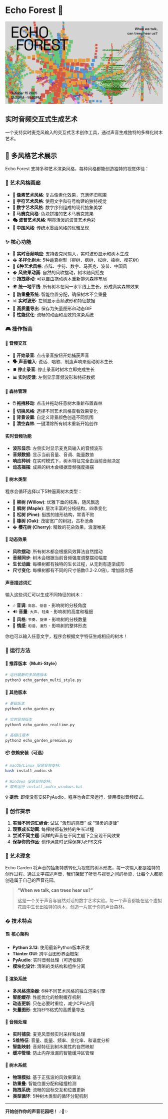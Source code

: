 # Echo Forest 🌳

![Echo Forest Banner](echo_forest_banner.png)
## 实时音频交互式生成艺术

一个支持实时麦克风输入的交互式艺术创作工具，通过声音生成独特的多样化树木艺术。

## 🎨 多风格艺术展示

Echo Forest 支持多种艺术渲染风格，每种风格都能创造独特的视觉体验：

### 🌈 艺术风格画廊
- **🔲 像素艺术风格**: 复古像素化效果，充满怀旧氛围
- **📝 字符艺术风格**: 使用文字和符号构建的独特视觉
- **🔢 数字艺术风格**: 数字序列组成的现代抽象美学
- **🧩 马赛克风格**: 色块拼接的艺术马赛克效果
- **🎭 波普艺术风格**: 明亮活泼的波普艺术色彩
- **🎋 中国风格**: 传统水墨画风格的优雅呈现

### ✨ 核心功能

- 🎵 **实时音频响应**: 支持麦克风输入，实时波形显示和树木生成
- � **多样化树木**: 5种逼真树型（柳树、枫树、松树、橡树、樱花树）
- 🎨 **6种艺术风格**: 点阵、字符、数字、马赛克、波普、中国风
- � **风效果动画**: 自然的风吹摆动，树木随风摇曳
- 🖱️ **拖拽移动**: 可以自由拖动树木重新排列森林布局
- 🌍 **统一地平线**: 所有树木在同一水平线上生长，形成真实森林效果
- 🚫 **防重叠系统**: 智能位置分配，确保树木不会重叠
- 📊 **实时波形**: 左侧显示音频波形和特征数据
- 💾 **高质量导出**: 保存为矢量图形和动态GIF
- 🔧 **性能优化**: 流畅的动画和高效的渲染系统

### 🎮 操作指南

#### 🎵 音频交互
- **🎤 开始录音**: 点击录音按钮开始捕获声音
- **🗣️ 声音输入**: 说话、唱歌、制造声响来驱动树木生长
- **⏹️ 停止录音**: 停止录音时树木立即完成生长
- **📊 实时反馈**: 左侧显示音频波形和特征数据

#### 🌳 森林管理
- **🖱️ 拖拽移动**: 点击并拖动任意树木重新布置森林
- **🎨 切换风格**: 选择不同艺术风格查看效果变化
- **🌈 背景设置**: 自定义背景颜色创造不同氛围
- **🧹 清空森林**: 一键清除所有树木重新开始创作

#### 实时音频功能
- **波形显示**: 左侧实时显示麦克风输入的音频波形
- **音频数据**: 显示当前音量、音调、能量数值
- **响应种树**: 在实时模式下，树木特征完全由当前音频决定
- **动态摇摆**: 成熟的树木会根据音频强度摇摆

#### 🌳 树木类型
程序会循环选择以下5种逼真树木类型：

- 🌿 **柳树 (Willow)**: 优雅下垂的枝条，随风飘逸
- 🍁 **枫树 (Maple)**: 层次丰富的分枝结构，四季变化
- 🌲 **松树 (Pine)**: 挺拔的锥形结构，常青不败  
- 🌳 **橡树 (Oak)**: 茂密宽广的树冠，古朴沧桑
- � **樱花树 (Cherry)**: 精致的花朵效果，浪漫唯美

#### 🌊 动态效果
- **风吹摆动**: 所有树木都会根据风效算法自然摆动
- **音频同步**: 树木会根据当前音频强度调整摆动幅度
- **生长动画**: 每棵树都有独特的生长过程，从无到有逐渐成形
- **尺寸变化**: 每棵树都有不同的尺寸倍数(1.2-2.0倍)，增加层次感

#### 声音描述词汇
输入这些词汇可以生成不同特征的树木：

- 🎶 **音调**: `高音`、`低音` - 影响树的分枝角度
- 🔊 **音量**: `大声`、`轻柔` - 影响树的高度和粗细  
- 🎵 **风格**: `节奏`、`旋律` - 影响树的分枝数量
- 🎼 **情感**: `和谐`、`激烈` - 影响树的整体形态

你也可以输入任意文字，程序会根据文字特征生成相应的树木！

### 🚀 运行方法

#### 🌟 推荐版本（Multi-Style）
```bash
# 运行最新的多风格版本
python3 echo_garden_multi_style.py
```

#### 🎨 其他版本
```bash
# 基础版本
python3 echo_garden.py

# 实时音频版本  
python3 echo_garden_realtime.py

# 高级UI版本
python3 echo_garden_premium.py
```

#### 📦 依赖安装（可选）
```bash
# macOS/Linux 安装音频支持:
bash install_audio.sh

# Windows 安装音频支持:
# 双击运行 install_audio_windows.bat
```

**💡 提示**: 即使没有安装PyAudio，程序也会正常运行，使用模拟音频模式。

### 🎨 创作提示

1. **实验不同词汇组合**: 试试 "激烈的高音" 或 "轻柔的旋律"
2. **观察成长动画**: 每棵树都有独特的生长过程
3. **尝试不同主题**: 同样的声音在不同主题下会呈现不同效果
4. **保存你的作品**: 创作满意时记得保存为EPS文件

### 🌟 艺术理念

Echo Garden 将声音的抽象特质转化为视觉的树木形态，每一次输入都是独特的创作过程。通过文字描述声音，我们架起了听觉与视觉之间的桥梁，让每个人都能创造属于自己的声音花园。

> **"When we talk, can trees hear us?"** 
> 
> 这是一个关于声音与自然对话的数字艺术实验。每一个声音都能在这个虚拟花园中生长出独特的树木，创造一片属于你的声音森林。
### � 技术特点

#### 🏗️ 核心架构
- **Python 3.13**: 使用最新Python版本开发
- **Tkinter GUI**: 跨平台图形界面框架
- **PyAudio**: 实时音频处理（可选依赖）
- **模块化设计**: 清晰的类结构和组件分离

#### 🎨 渲染系统
- **多风格渲染器**: 6种不同艺术风格的独立渲染引擎
- **智能缓存**: 性能优化的绘制缓存机制
- **动态更新**: 只在必要时重绘，减少CPU占用
- **矢量图形**: 支持EPS格式的高质量导出

#### 🎵 音频处理
- **实时捕获**: 麦克风音频实时采样和处理
- **5维特征**: 音量、能量、频率、变化率、和谐度分析
- **智能映射**: 音频特征到树木属性的自然映射
- **缓冲管理**: 防止内存泄漏的智能缓冲区管理

#### 🌳 树木系统
- **物理模拟**: 基于正弦波的风效果算法
- **防重叠**: 智能位置分配和碰撞检测
- **拖拽系统**: 流畅的鼠标交互和位置更新
- **类型循环**: 5种树木类型的循环分配机制

---

**开始创作你的声音花园吧！** 🎶🌿✨
